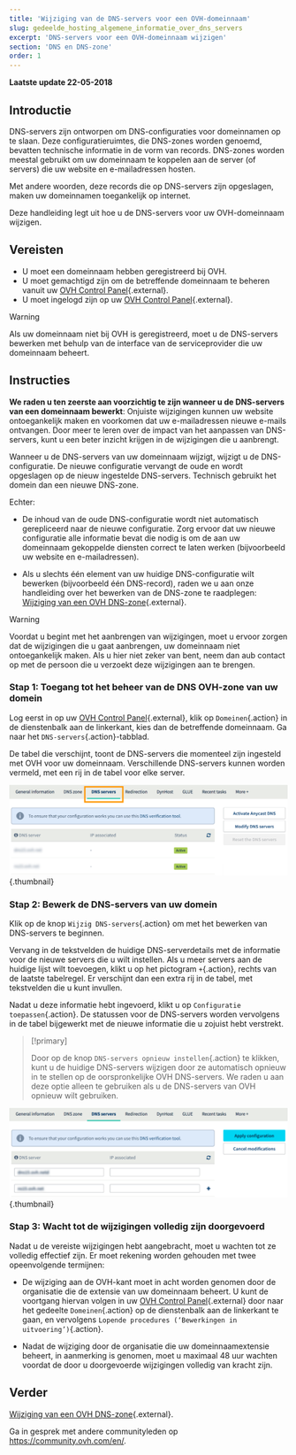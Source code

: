 ```yaml
---
title: 'Wijziging van de DNS-servers voor een OVH-domeinnaam'
slug: gedeelde_hosting_algemene_informatie_over_dns_servers
excerpt: 'DNS-servers voor een OVH-domeinnaam wijzigen'
section: 'DNS en DNS-zone'
order: 1
---
```


**Laatste update 22-05-2018**

## Introductie

DNS-servers zijn ontworpen om DNS-configuraties voor domeinnamen op te slaan. Deze configuratieruimtes, die DNS-zones worden genoemd, bevatten technische informatie in de vorm van records. DNS-zones worden meestal gebruikt om uw domeinnaam te koppelen aan de server (of servers) die uw website en e-mailadressen hosten.

Met andere woorden, deze records die op DNS-servers zijn opgeslagen, maken uw domeinnamen toegankelijk op internet.

Deze handleiding legt uit hoe u de DNS-servers voor uw OVH-domeinnaam wijzigen.

## Vereisten

- U moet een domeinnaam hebben geregistreerd bij OVH.
- U moet gemachtigd zijn om de betreffende domeinnaam te beheren vanuit uw [OVH Control Panel](https://www.ovh.com/auth/?action=gotomanager){.external}.
- U moet ingelogd zijn op uw [OVH Control Panel](https://www.ovh.com/auth/?action=gotomanager){.external}.

> [!warning]
>
> Als uw domeinnaam niet bij OVH is geregistreerd, moet u de DNS-servers bewerken met behulp van de interface van de serviceprovider die uw domeinnaam beheert.
>

## Instructies

**We raden u ten zeerste aan voorzichtig te zijn wanneer u de DNS-servers van een domeinnaam bewerkt**: Onjuiste wijzigingen kunnen uw website ontoegankelijk maken en voorkomen dat uw e-mailadressen nieuwe e-mails ontvangen. Door meer te leren over de impact van het aanpassen van DNS-servers, kunt u een beter inzicht krijgen in de wijzigingen die u aanbrengt.

Wanneer u de DNS-servers van uw domeinnaam wijzigt, wijzigt u de DNS-configuratie. De nieuwe configuratie vervangt de oude en wordt opgeslagen op de nieuw ingestelde DNS-servers. Technisch gebruikt het domein dan een nieuwe DNS-zone.

Echter:

- De inhoud van de oude DNS-configuratie wordt niet automatisch gerepliceerd naar de nieuwe configuratie. Zorg ervoor dat uw nieuwe configuratie alle informatie bevat die nodig is om de aan uw domeinnaam gekoppelde diensten correct te laten werken (bijvoorbeeld uw website en e-mailadressen).

- Als u slechts één element van uw huidige DNS-configuratie wilt bewerken (bijvoorbeeld één DNS-record), raden we u aan onze handleiding over het bewerken van de DNS-zone te raadplegen: [Wijziging van een OVH DNS-zone](https://docs.ovh.com/nl/domains/hosting_hoe_wijzig_ik_mijn_dns_zone/){.external}.

> [!warning]
>
> Voordat u begint met het aanbrengen van wijzigingen, moet u ervoor zorgen dat de wijzigingen die u gaat aanbrengen, uw domeinnaam niet ontoegankelijk maken. Als u hier niet zeker van bent, neem dan aub contact op met de persoon die u verzoekt deze wijzigingen aan te brengen.
>

### Stap 1: Toegang tot het beheer van de DNS OVH-zone van uw domein

Log eerst in op uw [OVH Control Panel](https://www.ovh.com/auth/?action=gotomanager){.external}, klik op `Domeinen`{.action} in de dienstenbalk aan de linkerkant, kies dan de betreffende domeinnaam. Ga naar het `DNS-servers`{.action}-tabblad.

De tabel die verschijnt, toont de DNS-servers die momenteel zijn ingesteld met OVH voor uw domeinnaam. Verschillende DNS-servers kunnen worden vermeld, met een rij in de tabel voor elke server.

![dnsserver](images/edit-dns-server-ovh-step1.png){.thumbnail}

### Stap 2: Bewerk de DNS-servers van uw domein

Klik op de knop `Wijzig DNS-servers`{.action} om met het bewerken van DNS-servers te beginnen.

Vervang in de tekstvelden de huidige DNS-serverdetails met de informatie voor de nieuwe servers die u wilt instellen. Als u meer servers aan de huidige lijst wilt toevoegen, klikt u op het pictogram `+`{.action}, rechts van de laatste tabelregel. Er verschijnt dan een extra rij in de tabel, met tekstvelden die u kunt invullen.

Nadat u deze informatie hebt ingevoerd, klikt u op `Configuratie toepassen`{.action}. De statussen voor de DNS-servers worden vervolgens in de tabel bijgewerkt met de nieuwe informatie die u zojuist hebt verstrekt.

> [!primary]
>
> Door op de knop `DNS-servers opnieuw instellen`{.action} te klikken, kunt u de huidige DNS-servers wijzigen door ze automatisch opnieuw in te stellen op de oorspronkelijke OVH DNS-servers. We raden u aan deze optie alleen te gebruiken als u de DNS-servers van OVH opnieuw wilt gebruiken. 
>

![dnsserver](images/edit-dns-server-ovh-step2.png){.thumbnail}

### Stap 3: Wacht tot de wijzigingen volledig zijn doorgevoerd

Nadat u de vereiste wijzigingen hebt aangebracht, moet u wachten tot ze volledig effectief zijn. Er moet rekening worden gehouden met twee opeenvolgende termijnen:

- De wijziging aan de OVH-kant moet in acht worden genomen door de organisatie die de extensie van uw domeinnaam beheert. U kunt de voortgang hiervan volgen in uw [OVH Control Panel](https://www.ovh.com/auth/?action=gotomanager){.external} door naar het gedeelte `Domeinen`{.action} op de dienstenbalk aan de linkerkant te gaan, en vervolgens `Lopende procedures (‘Bewerkingen in uitvoering’)`{.action}.

- Nadat de wijziging door de organisatie die uw domeinnaamextensie beheert, in aanmerking is genomen, moet u maximaal 48 uur wachten voordat de door u doorgevoerde wijzigingen volledig van kracht zijn.

## Verder

[Wijziging van een OVH DNS-zone](https://docs.ovh.com/nl/domains/hosting_hoe_wijzig_ik_mijn_dns_zone/){.external}.

Ga in gesprek met andere communityleden op <https://community.ovh.com/en/>.